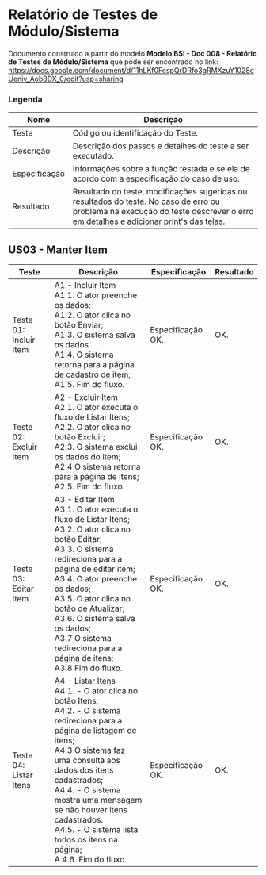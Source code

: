 # Relatório de Testes de Módulo/Sistema

Documento construido a partir do modelo **Modelo BSI - Doc 008 - Relatório de Testes de Módulo/Sistema** que pode ser encontrado no link:
https://docs.google.com/document/d/11hLKf0FcspQrDRfo3gRMXzuY1028cUeniv_Aob8DX_0/edit?usp=sharing
### Legenda
|  Nome      |     Descrição |
| ---------- | ------------- |
|   Teste    | Código ou identificação do Teste. |
| Descrição  | Descrição dos passos e detalhes do teste a ser executado. |
| Especificação | Informações sobre a função testada e se ela de acordo com a especificação do caso de uso.|
| Resultado  |  Resultado do teste, modificações sugeridas ou resultados do teste. No caso de erro ou problema na execução do teste descrever o erro em detalhes e adicionar print's das telas.|

## US03 - Manter Item

| Teste | Descrição | Especificação | Resultado |
| ----- | --------- | -------------- | -------- |
| Teste 01: Incluir Item | A1 - Incluir Item<br> A1.1. O ator preenche os dados;<br> A1.2. O ator clica no botão Enviar;<br>A1.3. O sistema salva os dados<br>A1.4. O sistema retorna para a página de cadastro de item;<br>A1.5. Fim do fluxo. | Especificação OK. | OK. |
|Teste 02: Excluir Item | A2 - Excluir Item<br>A2.1. O ator executa o fluxo de Listar Itens;<br>A2.2. O ator clica no botão Excluir;<br>A2.3. O sistema exclui os dados do item;<br>A2.4 O sistema retorna para a página de itens;<br>A2.5. Fim do fluxo. | Especificação OK. | OK. |
|Teste 03: Editar Item | A3 - Editar Item<br>A3.1. O ator executa o fluxo de Listar Itens;<br>A3.2. O ator clica no botão Editar;<br>A3.3. O sistema redireciona para a página de editar item;<br>A3.4. O ator preenche os dados;<br>A3.5. O ator clica no botão de Atualizar;<br>A3.6. O sistema salva os dados;<br>A3.7 O sistema redireciona para a página de itens;<br>A3.8 Fim do fluxo. | Especificação OK. | OK. |
|Teste 04:<br>Listar Itens | A4 - Listar Itens<br> A4.1. - O ator clica no botão Itens;<br> A4.2. - O sistema redireciona para a página de listagem de itens;<br>A4.3 O sistema faz uma consulta aos dados dos itens cadastrados;<br>A4.4. - O sistema mostra uma mensagem se não houver itens cadastrados.<br> A4.5. - O sistema lista todos os itens na página;<br>A.4.6. Fim do fluxo. | Especificação OK. | OK. |
